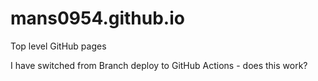 ---
---
# mans0954.github.io
Top level GitHub pages

I have switched from Branch deploy to GitHub Actions - does this work?
